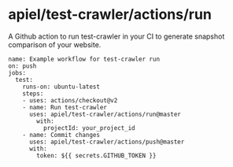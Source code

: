# apiel/test-crawler/actions/run

A Github action to run test-crawler in your CI to generate snapshot comparison of your website.

```
name: Example workflow for test-crawler run
on: push
jobs:
  test:
    runs-on: ubuntu-latest
    steps:
    - uses: actions/checkout@v2
    - name: Run test-crawler
      uses: apiel/test-crawler/actions/run@master
        with:
          projectId: your_project_id
    - name: Commit changes
      uses: apiel/test-crawler/actions/push@master
      with:
        token: ${{ secrets.GITHUB_TOKEN }}
```